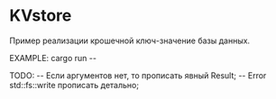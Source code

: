 # KVstore
Пример реализации крошечной ключ-значение базы данных.

EXAMPLE:
	cargo run -- <key> <value>

TODO:
-- Если аргументов нет, то прописать явный Result;
-- Error std::fs::write прописать детально;